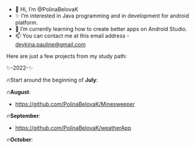 - 👋 Hi, I’m @PolinaBelovaK 
- ✨ I’m interested in Java programming and in development for android platform.
- 🌱 I’m currently learning how to create better apps on Android Studio.
- 📫 You can contact me at this email address - deykina.pauline@gmail.com

Here are just a few projects from my study path:
 
 ✨-2022-✨

🔥Start around the beginning of <b>July</b>:

🔥<b>August</b>:

- https://github.com/PolinaBelovaK/Minesweeper

🔥<b>September</b>:

- https://github.com/PolinaBelovaK/weatherApp

🔥<b>October</b>:
